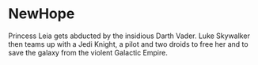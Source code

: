 # NewHope
 Princess Leia gets abducted by the insidious Darth Vader. Luke Skywalker then teams up with a Jedi Knight, a pilot and two droids to free her and to save the galaxy from the violent Galactic Empire.
